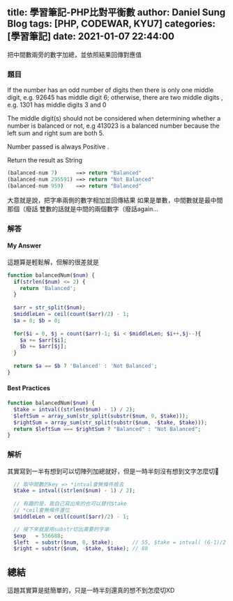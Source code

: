 title: 學習筆記-PHP比對平衡數
author: Daniel Sung Blog
tags: [PHP, CODEWAR, KYU7]
categories: [學習筆記]
date: 2021-01-07 22:44:00
---
把中間數兩旁的數字加總，並依照結果回傳對應值
<!-- more -->
### 題目
If the number has an odd number of digits then there is only one middle digit, e.g. 92645 has middle digit 6; otherwise, there are two middle digits , e.g. 1301 has middle digits 3 and 0

The middle digit(s) should not be considered when determining whether a number is balanced or not, e.g 413023 is a balanced number because the left sum and right sum are both 5.

Number passed is always Positive .

Return the result as String
```php
(balanced-num 7)      ==> return "Balanced"
(balanced-num 295591) ==> return "Not Balanced"
(balanced-num 959)    ==> return "Balanced"
```
大意就是說，把字串兩側的數字相加並回傳結果
如果是單數，中間數就是最中間那個（廢話
雙數的話就是中間的兩個數字（廢話again...

### 解答
#### My Answer
這題算是輕鬆解，但解的很差就是
```php
function balancedNum($num) {
  if(strlen($num) <= 2) {
    return 'Balanced';
  }
  
  $arr = str_split($num);
  $middleLen = ceil(count($arr)/2) - 1;
  $a = 0; $b = 0;
  
  for($i = 0, $j = count($arr)-1; $i < $middleLen; $i++,$j--){
    $a += $arr[$i];
    $b += $arr[$j];
  }
  
  return $a == $b ? 'Balanced' : 'Not Balanced';
}
```

#### Best Practices
```php
function balancedNum($num) {
  $take = intval((strlen($num) - 1) / 2);
  $leftSum = array_sum(str_split(substr($num, 0, $take)));
  $rightSum = array_sum(str_split(substr($num, -$take, $take)));
  return $leftSum === $rightSum ? "Balanced" : "Not Balanced";
}
```

### 解析
其實寫到一半有想到可以切陣列加總就好，但是一時半刻沒有想到文字怎麼切🤣
```php
  // 取中間數的key => *intval會無條件捨去
  $take = intval((strlen($num) - 1) / 2); 
 
  // 有趣的是，我自己寫出來的也可以替代$take
  // *ceil會無條件進位
  $middleLen = ceil(count($arr)/2) - 1;

  // 接下來就是用substr切出需要的字串
  $exp   = 556688;
  $left  = substr($num, 0, $take);      // 55, $take = intval( (6-1)/2 ) = 2
  $right = substr($num, -$take, $take); // 88
```

## 總結
這題其實算是挺簡單的，只是一時半刻還真的想不到怎麼切XD